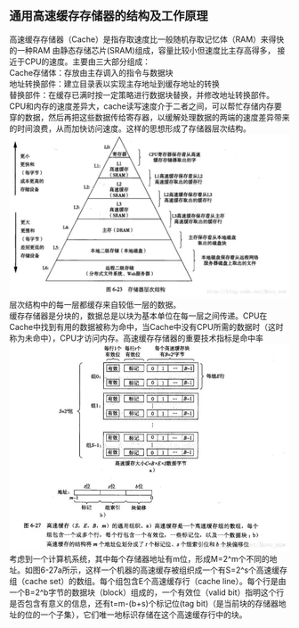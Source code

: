 ## 通用高速缓存存储器的结构及工作原理 ##  
高速缓存存储器（Cache）是指存取速度比一般随机存取记忆体（RAM）来得快的一种RAM 由静态存储芯片(SRAM)组成，容量比较小但速度比主存高得多， 接近于CPU的速度。主要由三大部分组成：  
Cache存储体：存放由主存调入的指令与数据块  
地址转换部件：建立目录表以实现主存地址到缓存地址的转换  
替换部件：在缓存已满时按一定策略进行数据块替换，并修改地址转换部件。  
CPU和内存的速度差异大，cache读写速度介于二者之间，可以帮忙存储内存要穿的数据，然后再把这些数据传给寄存器，以缓解处理数据的两端的速度差异带来的时间浪费，从而加快访问速度。这样的思想形成了存储器层次结构。  
![image](https://github.com/assassinmsq/ichw/blob/master/git%E7%85%A7%E7%89%87/git%E7%85%A7%E7%89%87/748551341675796541.jpg )
层次结构中的每一层都缓存来自较低一层的数据。  
缓存存储器是分块的，数据总是以块为基本单位在每一层之间传递。CPU在Cache中找到有用的数据被称为命中，当Cache中没有CPU所需的数据时（这时称为未命中），CPU才访问内存。高速缓存存储器的重要技术指标是命中率  
![image](https://github.com/assassinmsq/ichw/blob/master/git%E7%85%A7%E7%89%87/git%E7%85%A7%E7%89%87/%E5%BE%AE%E4%BF%A1%E5%9B%BE%E7%89%87_20181004184815.jpg)  
考虑到一个计算机系统，其中每个存储器地址有m位，形成M=2^m个不同的地址。如图6-27a所示，这样一个机器的高速缓存被组织成一个有S=2^s个高速缓存组（cache set）的数组。每个组包含E个高速缓存行（cache line）。每个行是由一个B=2^b字节的数据块（block）组成的，一个有效位（valid bit）指明这个行是否包含有意义的信息，还有t=m-(b+s)个标记位(tag bit)（是当前块的存储器地址的位的一个子集），它们唯一地标识存储在这个高速缓存行中的块。
